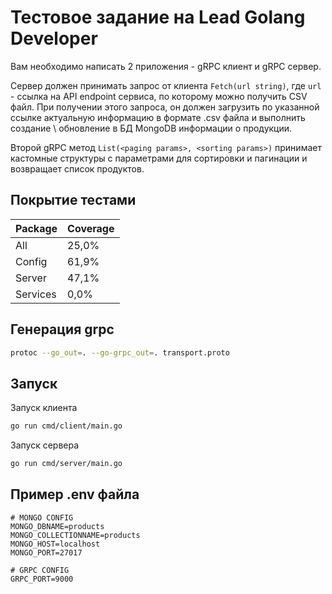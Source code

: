 # Тестовое задание на Lead Golang Developer

Вам необходимо написать 2 приложения - gRPC клиент и gRPC сервер.

Сервер должен принимать запрос от клиента `Fetch(url string)`, где `url` - ссылка на API endpoint сервиса, по которому можно получить CSV файл. При получении этого запроса, он должен загрузить по указанной ссылке актуальную информацию в формате .csv файла и выполнить создание \ обновление в БД MongoDB информации о продукции.

Второй gRPC метод `List(<paging params>, <sorting params>)` принимает кастомные структуры с параметрами для сортировки и пагинации и возвращает список продуктов.

## Покрытие тестами

| Package | Coverage |
|---|---|
| All | 25,0% |
| Config | 61,9% |
| Server | 47,1% |
| Services | 0,0% |

## Генерация grpc

```bash
protoc --go_out=. --go-grpc_out=. transport.proto
```

## Запуск

Запуск клиента

```bash
go run cmd/client/main.go
```

Запуск сервера

```bash
go run cmd/server/main.go
```

## Пример .env файла

```env
# MONGO CONFIG
MONGO_DBNAME=products
MONGO_COLLECTIONNAME=products
MONGO_HOST=localhost
MONGO_PORT=27017

# GRPC CONFIG
GRPC_PORT=9000
```
